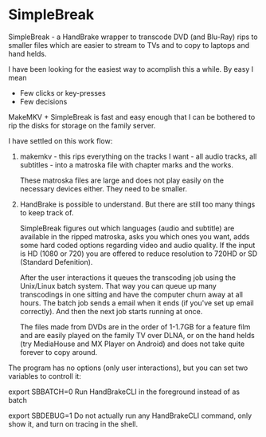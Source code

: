 SimpleBreak
===========

SimpleBreak - a HandBrake wrapper to transcode DVD (and Blu-Ray) rips
to smaller files which are easier to stream to TVs and to copy to
laptops and hand helds.

I have been looking for the easiest way to acomplish this a while.  By
easy I mean

 - Few clicks or key-presses
 - Few decisions

MakeMKV + SimpleBreak is fast and easy enough that I can be bothered
to rip the disks for storage on the family server.

I have settled on this work flow:

 1. makemkv - this rips everything on the tracks I want - all audio
    tracks, all subtitles - into a matroska file with chapter marks
    and the works.

    These matroska files are large and does not play easily on the
    necessary devices either.  They need to be smaller.

 2. HandBrake is possible to understand.  But there are still too many
    things to keep track of.

    SimpleBreak figures out which languages (audio and subtitle) are
    available in the ripped matroska, asks you which ones you want,
    adds some hard coded options regarding video and audio quality.
    If the input is HD (1080 or 720) you are offered to reduce
    resolution to 720HD or SD (Standard Defenition).

    After the user interactions it queues the transcoding job using
    the Unix/Linux batch system.  That way you can queue up many
    transcodings in one sitting and have the computer churn away at
    all hours. The batch job sends a email when it ends (if you've set
    up email correctly).  And then the next job starts running at
    once.

    The files made from DVDs are in the order of 1-1.7GB for a feature
    film and are easily played on the family TV over DLNA, or on the
    hand helds (try MediaHouse and MX Player on Android) and does not
    take quite forever to copy around.

The program has no options (only user interactions), but you can set
two variables to controll it:

  export SBBATCH=0 
     Run HandBrakeCLI in the foreground instead of as batch

  export SBDEBUG=1
     Do not actually run any HandBrakeCLI command, only show it, and
     turn on tracing in the shell.

